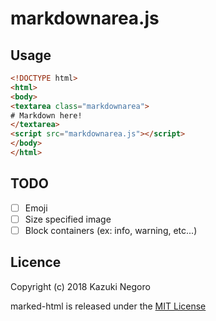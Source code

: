 # markdownarea.js

## Usage

```html
<!DOCTYPE html>
<html>
<body>
<textarea class="markdownarea">
# Markdown here!
</textarea>
<script src="markdownarea.js"></script>
</body>
</html>
```

## TODO

- [ ] Emoji
- [ ] Size specified image
- [ ] Block containers (ex: info, warning, etc...)

## Licence

Copyright (c) 2018 Kazuki Negoro

marked-html is released under the [MIT License](./LICENSE)